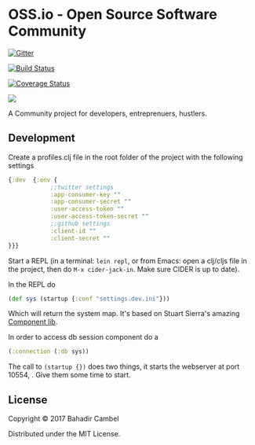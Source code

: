 # OSS.io - Open Source Software Community

[![Gitter](https://badges.gitter.im/Join%20Chat.svg)](https://gitter.im/bcambel/hackersome?utm_source=badge&utm_medium=badge&utm_campaign=pr-badge&utm_content=badge)

[![Build Status](https://travis-ci.org/bcambel/hackersome.svg?branch=development)](https://travis-ci.org/bcambel/hackersome)

[![Coverage Status](https://coveralls.io/repos/bcambel/hackersome/badge.png)](https://coveralls.io/r/bcambel/hackersome)


[![](http://strck.hackersome.com/pixel.gif)]()

A Community project for developers, entreprenuers, hustlers.


## Development

Create a profiles.clj file in the root folder of the project with the following settings

```clojure
{:dev  {:env {
			;;twitter settings
			:app-consumer-key ""
			:app-consumer-secret ""
			:user-access-token ""
			:user-access-token-secret ""
			;;github settings
			:client-id ""
			:client-secret ""
}}}
```

Start a REPL (in a terminal: `lein repl`, or from Emacs: open a
clj/cljs file in the project, then do `M-x cider-jack-in`. Make sure
CIDER is up to date).

In the REPL do

```clojure
(def sys (startup {:conf "settings.dev.ini"}))
```

Which will return the system map. It's based on Stuart Sierra's amazing [Component lib](https://github.com/stuartsierra/component).

In order to access db session component do a

```clojure
(:connection (:db sys))
```

The call to `(startup {})` does two things, it starts the webserver at port
10554, . Give them some time to start.



## License

Copyright © 2017 Bahadir Cambel

Distributed under the MIT License.
